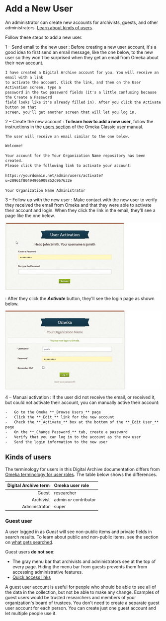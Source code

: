 # Add a New User

An administrator can create new accounts for archivists, guests, and other administrators.
[Learn about kinds of users](#kinds-of-users).

Follow these steps to add a new user.

1 &ndash; Send email to the new user
:   Before creating a new user account, it's a good idea to first send an email
    message, like the one below, to the new user so they won't be surprised when
    they get an email from Omeka about their new account.

``` text
I have created a Digital Archive account for you. You will receive an email with a link
to activate the account. Click the link, and then on the User Activation screen, type a
password in the two password fields (it's a little confusing because the Create a Password
field looks like it's already filled in). After you click the Activate button on that
screen, you'll get another screen that will let you log in.
```

2 &ndash; Create the new account
:   **To learn how to add a new user**, follow the instructions in the
    [users section](https://omeka.org/classic/docs/Admin/Users/) of the Omeka
    Classic user manual.

    The user will receive an email similar to the one below.

``` text
Welcome!

Your account for the Your Organization Name repository has been created.
Please click the following link to activate your account:

https://yourdomain.net/admin/users/activate?u=20961f80494906909852c967632e

Your Organization Name Administrator
```

3 &ndash; Follow up with the new user
:   Make contact with the new user to verify they received the email
    from Omeka and that they were able to activate their account and login.
    When they click the link in the email, they'll see a page like the one below.

![Activation screen](add-new-user-1.jpg)

:   After they click the **_Activate_** button, they'll see the login page as shown below.

![Login screen](add-new-user-2.jpg)


4 &ndash; Manual activation
:   If the user did not receive the email, or received it, but could not activate their
    account, you can manually active their account:
    
    -   Go to the Omeka **_Browse Users_** page
    -   Click the **_Edit_** link for the new account
    -   Check the **_Activate_** box at the bottom of the **_Edit User_** page
    -   On the **_Change Password_** tab, create a password
    -   Verify that you can log in to the account as the new user
    -   Send the login information to the new user


## Kinds of users

The terminology for users in this Digital Archive documentation differs from
[Omeka terminology for user roles](https://omeka.org/classic/docs/Admin/Users/). 
The table below shows the differences.

Digital Archive term | Omeka user role
---:|:---
Guest|researcher
Archivist|admin *or* contributor
Administrator|super

### Guest user

A user logged in as *Guest* will see non-public items and private fields in search results.
To learn about public and non-public items, see the section on [what gets searched](/archivist/what-gets-searched/).

Guest users **do not see**:

-   The gray menu bar that archivists and administrators see at the top of every
    page. Hiding the menu bar from guests prevents them from accessing administrative features.
-   [Quick access links](/archivist/special-features-archivist/#quick-access-links)

A guest user account is useful for people who should be able to see all of the data in the
collection, but not be able to make any change. Examples of guest users would be trusted researchers
and members of your organization's board of trustees. You don't need to create a separate guest
user account for each person. You can create just one guest account and let multiple people use it.


